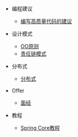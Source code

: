 - 编程建议
    
    - [编写高质量代码的建议](pattern-coding-thinking/pattern-coding-thinking.md)
    
- 设计模式

    - [OO原则](pattern-design/oo-principle.md)
    - [责任链模式](pattern-design/responsibility-chain.md)
    
- 分布式

    - [分布式](pattern-distribution/pattern-distribution.md)
    
- Offer

    - [面经](pattern-offer/pattern-offer.md)
    
- 教程

    - [Spring Core教程](pattern-tutor/pattern-tutor.md)